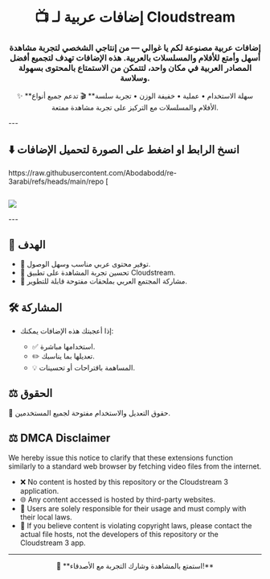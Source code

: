 <h1 align="center">📺 إضافات عربية لـ Cloudstream</h1>
<h3 align="center">
إضافات عربية مصنوعة لكم يا غوالي — من إنتاجي الشخصي لتجربة مشاهدة أسهل وأمتع للأفلام والمسلسلات بالعربية.  
هذه الإضافات تهدف لتجميع أفضل المصادر العربية في مكان واحد، لتتمكن من الاستمتاع بالمحتوى بسهولة وسلاسة.
</h3>

<p align="center">
✨ **سهلة الاستخدام • عملية • خفيفة الوزن • تجربة سلسة**  
🎬 تدعم جميع أنواع الأفلام والمسلسلات مع التركيز على تجربة مشاهدة ممتعة.
</p>
---
<h2>⬇️  انسخ الرابط او اضغط على الصورة لتحميل الإضافات</h2>
<p align="left">
  </a> https://raw.githubusercontent.com/Abodabodd/re-3arabi/refs/heads/main/repo
[</p>
<p align="left">
    <img src="" />
  </a>
</p> 
<p align="left">
  <a href="https://abodabodd.github.io/testpage/"> <img src="https://encrypted-tbn0.gstatic.com/images?q=tbn:ANd9GcTbrCPMjoDiORDnpcSxcPa6g-7bWW31r6-BLQ&s" />
  </a>
</p>
---

<h2>🌟 الهدف</h2>
<ul>
<li>📌 توفير محتوى عربي مناسب وسهل الوصول.</li>
<li>🚀 تحسين تجربة المشاهدة على تطبيق Cloudstream.</li>
<li>🤝 مشاركة المجتمع العربي بملحقات مفتوحة قابلة للتطوير.</li>
</ul>

<h2>🛠️ المشاركة</h2>
<ul>
<li>إذا أعجبتك هذه الإضافات يمكنك:</li>
<ul>
<li>✅ استخدامها مباشرة.</li>
<li>✏️ تعديلها بما يناسبك.</li>
<li>💡 المساهمة باقتراحات أو تحسينات.</li>
</ul>
</ul>

<h2>⚖️ الحقوق</h2>
<p>📝 حقوق التعديل والاستخدام مفتوحة لجميع المستخدمين.</p>

</p>
<h2>⚖️ DMCA Disclaimer</h2>
<p>
We hereby issue this notice to clarify that these extensions function similarly to a standard web browser by fetching video files from the internet.
</p>
<ul>
<li>❌ No content is hosted by this repository or the Cloudstream 3 application.</li>
<li>🌐 Any content accessed is hosted by third-party websites.</li>
<li>👤 Users are solely responsible for their usage and must comply with their local laws.</li>
<li>📩 If you believe content is violating copyright laws, please contact the actual file hosts, not the developers of this repository or the Cloudstream 3 app.</li>
</ul>

---

<p align="center">
💖 **استمتع بالمشاهدة وشارك التجربة مع الأصدقاء!**
</p>












